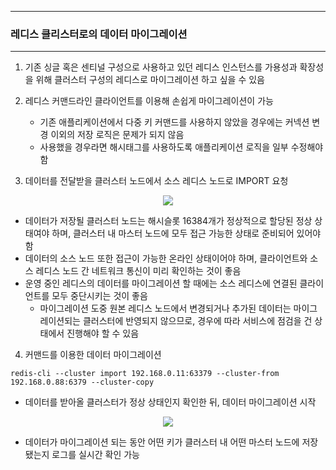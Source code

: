 -----
### 레디스 클리스터로의 데이터 마이그레이션
-----
1. 기존 싱글 혹은 센티널 구성으로 사용하고 있던 레디스 인스턴스를 가용성과 확장성을 위해 클러스터 구성의 레디스로 마이그레이션 하고 싶을 수 있음
2. 레디스 커맨드라인 클라이언트를 이용해 손쉽게 마이그레이션이 가능
   - 기존 애플리케이션에서 다중 키 커맨드를 사용하지 않았을 경우에는 커넥션 변경 이외의 저장 로직은 문제가 되지 않음
   - 사용했을 경우라면 해시태그를 사용하도록 애플리케이션 로직을 일부 수정해야 함

3. 데이터를 전달받을 클러스터 노드에서 소스 레디스 노드로 IMPORT 요청
<div align="center">
<img src="https://github.com/user-attachments/assets/eb9a1fd5-355b-4af5-a7f7-0ae855876da6">
</div>

   - 데이터가 저장될 클러스터 노드는 해시슬롯 16384개가 정상적으로 할당된 정상 상태여야 하며, 클러스터 내 마스터 노드에 모두 접근 가능한 상태로 준비되어 있어야 함
   - 데이터의 소스 노드 또한 접근이 가능한 온라인 상태이어야 하며, 클라이언트와 소스 레디스 노드 간 네트워크 통신이 미리 확인하는 것이 좋음
   - 운영 중인 레디스의 데이터를 마이그레이션 할 때에는 소스 레디스에 연결된 클라이언트를 모두 중단시키는 것이 좋음
     + 마이그레이션 도중 원본 레디스 노드에서 변경되거나 추가된 데이터는 마이그레이션되는 클러스터에 반영되지 않으므로, 경우에 따라 서비스에 점검을 건 상태에서 진행해야 할 수 있음

4. 커맨드를 이용한 데이터 마이그레이션
```redis
redis-cli --cluster import 192.168.0.11:63379 --cluster-from 192.168.0.88:6379 --cluster-copy
```
   - 데이터를 받아올 클러스터가 정상 상태인지 확인한 뒤, 데이터 마이그레이션 시작
<div align="center">
<img src="https://github.com/user-attachments/assets/ce098b76-32ed-4b77-8098-9d1d437b8739">
</div>

   - 데이터가 마이그레이션 되는 동안 어떤 키가 클러스터 내 어떤 마스터 노드에 저장됐는지 로그를 실시간 확인 가능
